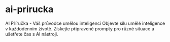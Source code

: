 # ai-prirucka
AI Příručka - Váš průvodce umělou inteligencí Objevte sílu umělé inteligence v každodenním životě. Získejte připravené prompty pro různé situace a ušetřete čas s AI nástroji.
